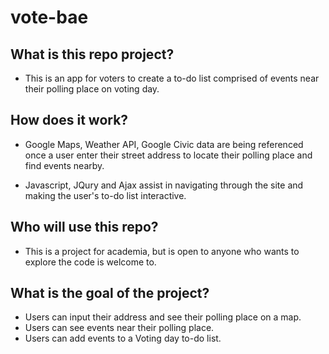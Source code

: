 # vote-bae
## What is this repo project?

* This is an app for voters to create a to-do list comprised of events near their polling place on voting day.

## How does it work?

* Google Maps, Weather API, Google Civic data are being referenced once a user enter their street address to locate their polling place and find     events nearby.

* Javascript, JQury and Ajax assist in navigating through the site and making the user's to-do list interactive.


## Who will use this repo?

* This is a project for academia, but is open to anyone who wants to explore the code is welcome to.

## What is the goal of the project?

* Users can input their address and see their polling place on a map.
* Users can see events near their polling place.
* Users can add events to a Voting day to-do list.